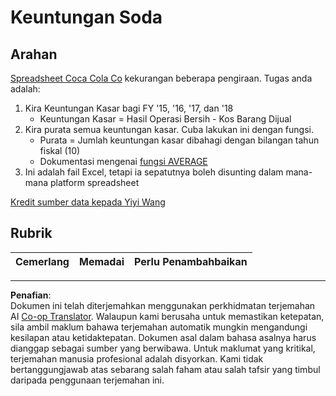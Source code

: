 <!--
CO_OP_TRANSLATOR_METADATA:
{
  "original_hash": "f824bfdb8b12d33293913f76f5c787c5",
  "translation_date": "2025-08-28T18:07:36+00:00",
  "source_file": "2-Working-With-Data/06-non-relational/assignment.md",
  "language_code": "ms"
}
-->
# Keuntungan Soda

## Arahan

[Spreadsheet Coca Cola Co](../../../../2-Working-With-Data/06-non-relational/CocaColaCo.xlsx) kekurangan beberapa pengiraan. Tugas anda adalah:

1. Kira Keuntungan Kasar bagi FY '15, '16, '17, dan '18
   - Keuntungan Kasar = Hasil Operasi Bersih - Kos Barang Dijual
1. Kira purata semua keuntungan kasar. Cuba lakukan ini dengan fungsi.
   - Purata = Jumlah keuntungan kasar dibahagi dengan bilangan tahun fiskal (10)
   - Dokumentasi mengenai [fungsi AVERAGE](https://support.microsoft.com/en-us/office/average-function-047bac88-d466-426c-a32b-8f33eb960cf6)
1. Ini adalah fail Excel, tetapi ia sepatutnya boleh disunting dalam mana-mana platform spreadsheet

[Kredit sumber data kepada Yiyi Wang](https://www.kaggle.com/yiyiwang0826/cocacola-excel)

## Rubrik

Cemerlang | Memadai | Perlu Penambahbaikan
--- | --- | ---

---

**Penafian**:  
Dokumen ini telah diterjemahkan menggunakan perkhidmatan terjemahan AI [Co-op Translator](https://github.com/Azure/co-op-translator). Walaupun kami berusaha untuk memastikan ketepatan, sila ambil maklum bahawa terjemahan automatik mungkin mengandungi kesilapan atau ketidaktepatan. Dokumen asal dalam bahasa asalnya harus dianggap sebagai sumber yang berwibawa. Untuk maklumat yang kritikal, terjemahan manusia profesional adalah disyorkan. Kami tidak bertanggungjawab atas sebarang salah faham atau salah tafsir yang timbul daripada penggunaan terjemahan ini.